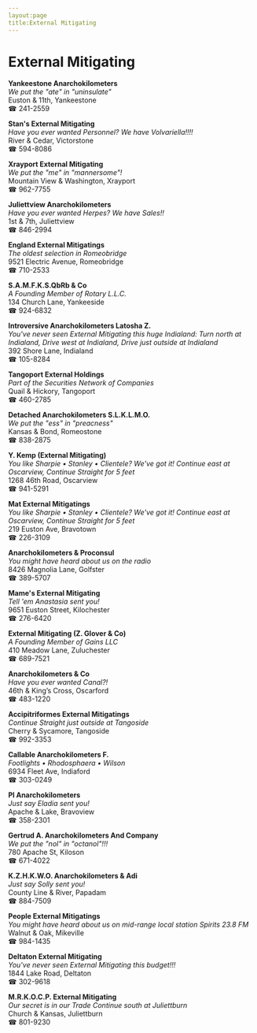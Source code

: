 ```yaml
---
layout:page
title:External Mitigating
---
```

# External Mitigating

**Yankeestone Anarchokilometers**  
_We put the "ate" in "uninsulate"_  
Euston & 11th, Yankeestone  
☎ 241-2559



**Stan's External Mitigating**  
_Have you ever wanted Personnel? We have Volvariella!!!!_  
River & Cedar, Victorstone  
☎ 594-8086



**Xrayport External Mitigating**  
_We put the "me" in "mannersome"!_  
Mountain View & Washington, Xrayport  
☎ 962-7755



**Juliettview Anarchokilometers**  
_Have you ever wanted Herpes? We have Sales!!_  
1st & 7th, Juliettview  
☎ 846-2994



**England External Mitigatings**  
_The oldest selection in Romeobridge_  
9521 Electric Avenue, Romeobridge  
☎ 710-2533



**S.A.M.F.K.S.QbRb & Co**  
_A Founding Member of Rotary L.L.C._  
134 Church Lane, Yankeeside  
☎ 924-6832



**Introversive Anarchokilometers Latosha Z.**  
_You've never seen External Mitigating this huge 
Indialand: Turn north at Indialand, Drive west at Indialand, Drive just outside at Indialand_  
392 Shore Lane, Indialand  
☎ 105-8284



**Tangoport External Holdings**  
_Part of the Securities Network of Companies_  
Quail & Hickory, Tangoport  
☎ 460-2785



**Detached Anarchokilometers S.L.K.L.M.O.**  
_We put the "ess" in "preacness"_  
Kansas & Bond, Romeostone  
☎ 838-2875



**Y. Kemp (External Mitigating)**  
_You like Sharpie • Stanley • Clientele? We've got it! 
Continue east at Oscarview, Continue Straight for 5 feet_  
1268 46th Road, Oscarview  
☎ 941-5291



**Mat External Mitigatings**  
_You like Sharpie • Stanley • Clientele? We've got it! 
Continue east at Oscarview, Continue Straight for 5 feet_  
219 Euston Ave, Bravotown  
☎ 226-3109



**Anarchokilometers & Proconsul**  
_You might have heard about us on the radio_  
8426 Magnolia Lane, Golfster  
☎ 389-5707



**Mame's External Mitigating**  
_Tell 'em Anastasia sent you!_  
9651 Euston Street, Kilochester  
☎ 276-6420



**External Mitigating (Z. Glover & Co)**  
_A Founding Member of Gains LLC_  
410 Meadow Lane, Zuluchester  
☎ 689-7521



**Anarchokilometers & Co**  
_Have you ever wanted Canal?!_  
46th & King’s Cross, Oscarford  
☎ 483-1220



**Accipitriformes External Mitigatings**  
_Continue Straight just outside at Tangoside_  
Cherry & Sycamore, Tangoside  
☎ 992-3353



**Callable Anarchokilometers F.**  
_Footlights • Rhodosphaera • Wilson_  
6934 Fleet Ave, Indiaford  
☎ 303-0249



**Pl Anarchokilometers**  
_Just say Eladia sent you!_  
Apache & Lake, Bravoview  
☎ 358-2301



**Gertrud A. Anarchokilometers And Company**  
_We put the "nol" in "octanol"!!!_  
780 Apache St, Kiloson  
☎ 671-4022



**K.Z.H.K.W.O. Anarchokilometers & Adi**  
_Just say Solly sent you!_  
County Line & River, Papadam  
☎ 884-7509



**People External Mitigatings**  
_You might have heard about us on mid-range local station Spirits 23.8 FM_  
Walnut & Oak, Mikeville  
☎ 984-1435



**Deltaton External Mitigating**  
_You've never seen External Mitigating this budget!!!_  
1844 Lake Road, Deltaton  
☎ 302-9618



**M.R.K.O.C.P. External Mitigating**  
_Our secret is in our Trade 
Continue south at Juliettburn_  
Church & Kansas, Juliettburn  
☎ 801-9230



